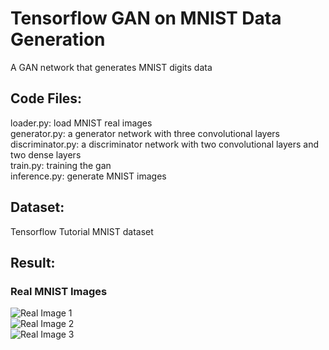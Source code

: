 # Tensorflow GAN on MNIST Data Generation

A GAN network that generates MNIST digits data

## Code Files:
loader.py: load MNIST real images  
generator.py: a generator network with three convolutional layers    
discriminator.py: a discriminator network with two convolutional layers and two dense layers  
train.py: training the gan  
inference.py: generate MNIST images  

## Dataset:
Tensorflow Tutorial MNIST dataset  
## Result:
### Real MNIST Images  
![Real Image 1](https://github.com/weifhu0124/gan/tree/master/result/real/0.png)  
![Real Image 2](https://github.com/weifhu0124/gan/tree/master/result/real/1.png)  
![Real Image 3](https://github.com/weifhu0124/gan/tree/master/result/real/2.png)  
